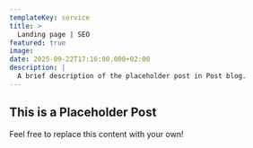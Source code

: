 ```yaml
---
templateKey: service
title: >
  Landing page | SEO
featured: true
image: 
date: 2025-09-22T17:16:00.000+02:00
description: |
  A brief description of the placeholder post in Post blog.
---
```

## This is a Placeholder Post

Feel free to replace this content with your own!
